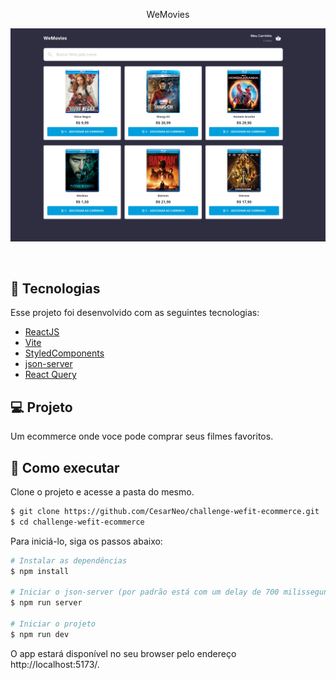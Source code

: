 <p align="center">
  WeMovies
</p>

<p align="center">
  <img src=".github/capa.png" alt="Projeto FigmaClone" />
</p>

<br>

## 🧪 Tecnologias

Esse projeto foi desenvolvido com as seguintes tecnologias:

- [ReactJS](https://react.dev/)
- [Vite](https://vitejs.dev/)
- [StyledComponents](https://styled-components.com/)
- [json-server](https://github.com/typicode/json-server/tree/v0)
- [React Query](https://tanstack.com/query/latest)

## 💻 Projeto

Um ecommerce onde voce pode comprar seus filmes favoritos.

## 🚀 Como executar

Clone o projeto e acesse a pasta do mesmo.

```bash
$ git clone https://github.com/CesarNeo/challenge-wefit-ecommerce.git
$ cd challenge-wefit-ecommerce
```

Para iniciá-lo, siga os passos abaixo:

```bash
# Instalar as dependências
$ npm install

# Iniciar o json-server (por padrão está com um delay de 700 milissegundos)
$ npm run server

# Iniciar o projeto
$ npm run dev
```

O app estará disponível no seu browser pelo endereço http://localhost:5173/.

